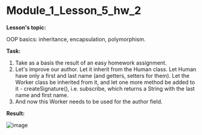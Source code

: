 # Module_1_Lesson_5_hw_2
**Lesson's topic:**

OOP basics: inheritance, encapsulation, polymorphism.

**Task:**

1. Take as a basis the result of an easy homework assignment.
2. Let's improve our author. Let it inherit from the Human class. Let Human have only a first and last name (and getters, setters for them). Let the Worker class be inherited from it, and let one more method be added to it - createSignature(), i.e. subscribe, which returns a String with the last name and first name.
3. And now this Worker needs to be used for the author field.

**Result:**

![image](https://github.com/vdcast/Module_1_Lesson_5_hw_2/assets/108469609/0564f111-258d-4690-8a9f-7328a88cd4f7)
